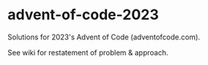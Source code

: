 # advent-of-code-2023
Solutions for 2023's Advent of Code (adventofcode.com).

See wiki for restatement of problem & approach.
